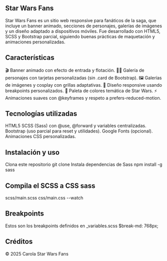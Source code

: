 ## Star Wars Fans
Star Wars Fans es un sitio web responsive para fanáticos de la saga, que incluye un banner animado, secciones de personajes, galerías de imágenes y un diseño adaptado a dispositivos móviles.
Fue desarrollado con HTML5, SCSS y Bootstrap parcial, siguiendo buenas prácticas de maquetación y animaciones personalizadas.

## Características
🎬 Banner animado con efecto de entrada y flotación.
🦸‍♂️ Galería de personajes con tarjetas personalizadas (sin .card de Bootstrap).
🖼 Galerías de imágenes y cosplay con grillas adaptativas.
📱 Diseño responsive usando breakpoints personalizados.
🎨 Paleta de colores temática de Star Wars.
⚡ Animaciones suaves con @keyframes y respeto a prefers-reduced-motion.

## Tecnologías utilizadas
HTML5
SCSS (Sass) con @use, @forward y variables centralizadas.
Bootstrap (uso parcial para reset y utilidades).
Google Fonts (opcional).
Animaciones CSS personalizadas.

## Instalación y uso
Clona este repositorio
git clone 
Instala dependencias de Sass 
npm install -g sass

## Compila el SCSS a CSS sass
scss/main.scss css/main.css --watch

## Breakpoints
Estos son los breakpoints definidos en _variables.scss
$break-md: 768px;

## Créditos
© 2025 Carola Star Wars Fans
